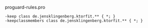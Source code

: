 proguard-rules.pro
```
-keep class de.jensklingenberg.ktorfit.** { *; }
-keepclassmembers class de.jensklingenberg.ktorfit.** { *; }
```